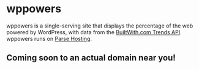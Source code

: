# wppowers

wppowers is a single-serving site that displays the percentage of the web powered by WordPress, with data from the [BuiltWith.com Trends API](http://api.builtwith.com/trends-api). wppowers runs on [Parse Hosting](https://parse.com).

## Coming soon to an actual domain near you!